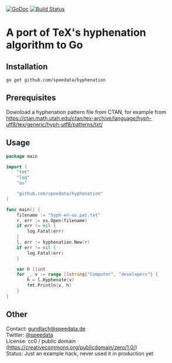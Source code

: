 [![GoDoc](https://godoc.org/github.com/speedata/hyphenation?status.svg)](https://godoc.org/github.com/speedata/hyphenation) [![Build Status](https://travis-ci.com/speedata/hyphenation.svg?branch=master)](https://travis-ci.com/speedata/hyphenation)


A port of TeX's hyphenation algorithm to Go
===========================================

Installation
------------

    go get github.com/speedata/hyphenation


Prerequisites
-------------

Download a hyphenation pattern file from CTAN, for example from <https://ctan.math.utah.edu/ctan/tex-archive/language/hyph-utf8/tex/generic/hyph-utf8/patterns/txt/>

Usage
-----

````go
package main

import (
	"fmt"
	"log"
	"os"

	"github.com/speedata/hyphenation"
)

func main() {
	filename := "hyph-en-us.pat.txt"
	r, err := os.Open(filename)
	if err != nil {
		log.Fatal(err)
	}
	l, err := hyphenation.New(r)
	if err != nil {
		log.Fatal(err)
	}

	var h []int
	for _, v := range []string{"Computer", "developers"} {
		h = l.Hyphenate(v)
		fmt.Println(v, h)
	}
}
````

Other
------
Contact: <gundlach@speedata.de><br>
Twitter: [@speedata](https://twitter.com/speedata)<br>
License: cc0 / public domain (<https://creativecommons.org/publicdomain/zero/1.0/>)<br>
Status: Just an example hack, never used it in production yet
